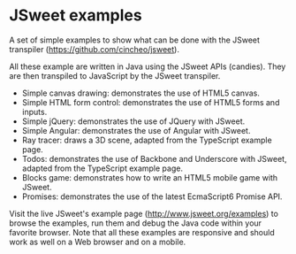 # JSweet examples

A set of simple examples to show what can be done with the JSweet transpiler (https://github.com/cincheo/jsweet).

All these example are written in Java using the JSweet APIs (candies). They are then transpiled to JavaScript by the JSweet transpiler.

- Simple canvas drawing: demonstrates the use of HTML5 canvas.
- Simple HTML form control: demonstrates the use of HTML5 forms and inputs.
- Simple jQuery: demonstrates the use of JQuery with JSweet.
- Simple Angular: demonstrates the use of Angular with JSweet.
- Ray tracer: draws a 3D scene, adapted from the TypeScript example page.
- Todos: demonstrates the use of Backbone and Underscore with JSweet, adapted from the TypeScript example page.
- Blocks game: demonstrates how to write an HTML5 mobile game with JSweet.
- Promises: demonstrates the use of the latest EcmaScript6 Promise API.

Visit the live JSweet's example page (http://www.jsweet.org/examples) to browse the examples, run them and debug the Java code within your favorite browser. Note that all these examples are responsive and should work as well on a Web browser and on a mobile.
